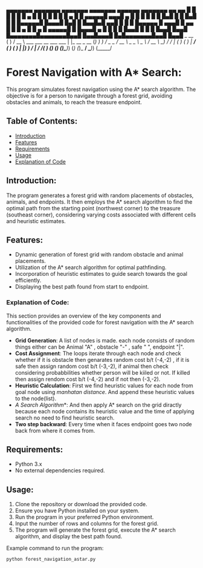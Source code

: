 
 ▄▄▄▄▄▄▄       ▄▄▄▄▄▄▄ ▄▄▄▄▄▄▄ ▄▄▄▄▄▄▄ ▄▄▄▄▄▄   ▄▄▄▄▄▄▄ ▄▄   ▄▄ 
█       █     █       █       █       █   ▄  █ █       █  █ █  █
█   ▄   █     █  ▄▄▄▄▄█    ▄▄▄█   ▄   █  █ █ █ █       █  █▄█  █
█  █▄█  █     █ █▄▄▄▄▄█   █▄▄▄█  █▄█  █   █▄▄█▄█     ▄▄█       █
█       █     █▄▄▄▄▄  █    ▄▄▄█       █    ▄▄  █    █  █   ▄   █
█   ▄   █      ▄▄▄▄▄█ █   █▄▄▄█   ▄   █   █  █ █    █▄▄█  █ █  █
█▄▄█ █▄▄█     █▄▄▄▄▄▄▄█▄▄▄▄▄▄▄█▄▄█ █▄▄█▄▄▄█  █▄█▄▄▄▄▄▄▄█▄▄█ █▄▄█
                           _                    __   
                          ( )                 / __ \ 
  ___ ___    __   ___ ___ | |_     __  _ __  (_)  ) )
/  _   _  \/ __ \  _   _  \  _ \ / __ \  __)    /  / 
| ( ) ( ) |  ___/ ( ) ( ) | |_) )  ___/ |     /  /( )
(_) (_) (_)\____)_) (_) (_)_ __/ \____)_)    (_____/ 
                                                     
                                                     
# Forest Navigation with A* Search:

This program simulates forest navigation using the A* search algorithm. The objective is for a person to navigate through a forest grid, avoiding obstacles and animals, to reach the treasure endpoint.

## Table of Contents:

- [Introduction](#introduction)
- [Features](#features)
- [Requirements](#requirements)
- [Usage](#usage)
- [Explanation of Code](#explanation-of-code)

## Introduction:

The program generates a forest grid with random placements of obstacles, animals, and endpoints. It then employs the A* search algorithm to find the optimal path from the starting point (northwest corner) to the treasure (southeast corner), considering varying costs associated with different cells and heuristic estimates.

## Features:

- Dynamic generation of forest grid with random obstacle and animal placements.
- Utilization of the A* search algorithm for optimal pathfinding.
- Incorporation of heuristic estimates to guide search towards the goal efficiently.
- Displaying the best path found from start to endpoint.

### Explanation of Code:

This section provides an overview of the key components and functionalities of the provided code for forest navigation with the A* search algorithm.

- **Grid Generation**: A list of nodes is made. each node consists of random things either can be Animal "A" , obstacle "-" , safe " ", endpoint "|".
- **Cost Assignment**: The loops iterate through each node and check whether if it is obstacle then genarates random cost b/t (-4,-2) , if it is safe then assign random cost b/t (-3,-2), if animal then check considering probabbilities whether person will be kiiled or not. If killed then assign rendom cost b/t (-4,-2) and if not then (-3,-2).
- **Heuristic Calculation**: First we find heuristic values for each node from goal node using *manhatan distance*. And append these heuristic values to the node(list). 
- **A* Search Algorithm**: And then apply A* search on the grid diractly because each node contains its heuristic value and the time of applying search no need to find heuristic search.
- **Two step backward**: Every time when it faces endpoint goes two node back from where it comes from.

## Requirements:

- Python 3.x
- No external dependencies required.

## Usage:

1. Clone the repository or download the provided code.
2. Ensure you have Python installed on your system.
3. Run the program in your preferred Python environment.
4. Input the number of rows and columns for the forest grid.
5. The program will generate the forest grid, execute the A* search algorithm, and display the best path found.

Example command to run the program:
```bash
python forest_navigation_astar.py
